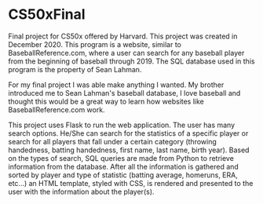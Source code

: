 # CS50xFinal
Final project for CS50x offered by Harvard. This project was created in December 2020. This program is a website, similar to BaseballReference.com, where a user can search for any baseball player from the beginning of baseball through 2019. The SQL database used in this program is the property of Sean Lahman.

For my final project I was able make anything I wanted. My brother introduced me to Sean Lahman's baseball database, I love baseball and thought this would be a great way to learn how websites like BaseballReference.com work.

This project uses Flask to run the web application. The user has many search options. He/She can search for the statistics of a specific player or search for all players that fall under a certain category (throwing handedness, batting handedness, first name, last name, birth year). Based on the types of search, SQL queries are made from Python to retrieve information from the database. After all the information is gathered and sorted by player and type of statistic (batting average, homeruns, ERA, etc...) an HTML template, styled with CSS, is rendered and presented to the user with the information about the player(s).

